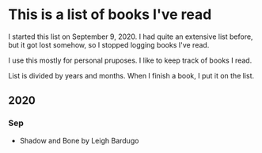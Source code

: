 # This is a list of books I've read

I started this list on September 9, 2020. I had quite an extensive list before, but it got lost somehow, so I stopped logging books I've read.

I use this mostly for personal pruposes. I like to keep track of books I read.

List is divided by years and months. When I finish a book, I put it on the list.

## 2020
### Sep
 - Shadow and Bone by Leigh Bardugo
